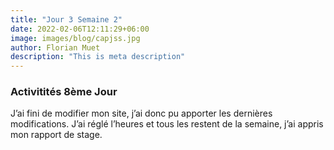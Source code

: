 ```yaml
---
title: "Jour 3 Semaine 2"
date: 2022-02-06T12:11:29+06:00
image: images/blog/capjss.jpg
author: Florian Muet
description: "This is meta description"
---
```

### Activitités 8ème Jour
J’ai fini de modifier mon site, j’ai donc pu apporter les dernières modifications. J’ai réglé l’heures et tous les restent de la semaine, j’ai appris mon rapport de stage.